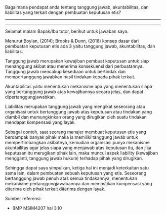 Bagaimana pendapat anda tentang tanggung jawab, akuntabilitas, dan liabilitas yang terkait dengan pembuatan keputusan etis?

----------------------------------
----------------------------------

Selamat malam Bapak/Ibu tutor, berikut untuk jawaban saya.

Menurut Boylan, (2014); Brooks & Dunn, (2018) konsep dasar dari pembuatan keputusan etis ada 3 yaitu tanggung jawab, akuntabilitas, dan liabilitas.

Tanggung jawab merupakan kewajiban pembuat keputusan untuk siap menanggung akibat atau menerima konsekuensi dari perbuatannya. Tanggung jawab mencakup kesediaan untuk bertindak dan mempertanggung jawabkan hasil tindakan kepada pihak terkait.

Akuntabilitas yaitu menentukan mekanisme apa yang menentukan siapa yang bertanggung jawab atas kewajibannya secara jelas, dan dapat dipertanggungjawabkan.

Liabilitas merupakan tanggung jawab yang mengikat seseorang atau organisasi untuk bertanggung jawab atas keputusan atau tindakan yang diambil dan memungkinkan orang yang dirugikan oleh suatu tindakan mendapat kompensasi yang layak.

Sebagai contoh, saat seorang manajer membuat keputusan etis yang berdampak banyak pihak maka ia memiliki tanggung jawab untuk mempertimbangkan akibatnya,
kemudian organisasi punya mekanisme akuntailitas agar jelas siapa yang menjawab atas keputusan itu, dan jika keputusan itu merugikan pihak lain, maka muncul aspek liability (kewajiban mengganti, tanggung jawab hukum) terhadap pihak yang dirugikan.

Sehingga dapat saya simpulkan, ketiga hal ini menjadi keterkaitan satu sama lain, dalam pembuatan sebuah keputusan yang etis. Seseorang bertanggung jawab penuh atas semua tindakannya, menentukan mekanisme pertanggungjawabannya dan memastikan kompensasi yang diterima oleh pihak terkait diterima dengan layak.

Sumber referensi:
- BMP MSIM4207 hal 3.10
